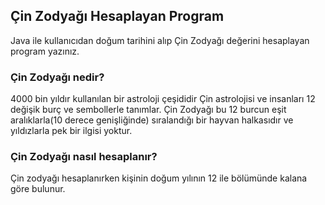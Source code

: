 ## Çin Zodyağı Hesaplayan Program


Java ile kullanıcıdan doğum tarihini alıp Çin Zodyağı değerini hesaplayan program yazınız.



### Çin Zodyağı nedir?



4000 bin yıldır kullanılan bir astroloji çeşididir Çin astrolojisi ve insanları 12 değişik burç ve sembollerle tanımlar. Çin Zodyağı bu 12 burcun eşit aralıklarla(10 derece genişliğinde) sıralandığı bir hayvan halkasıdır ve yıldızlarla pek bir ilgisi yoktur.



### Çin Zodyağı nasıl hesaplanır?



Çin zodyağı hesaplanırken kişinin doğum yılının 12 ile bölümünde kalana göre bulunur.